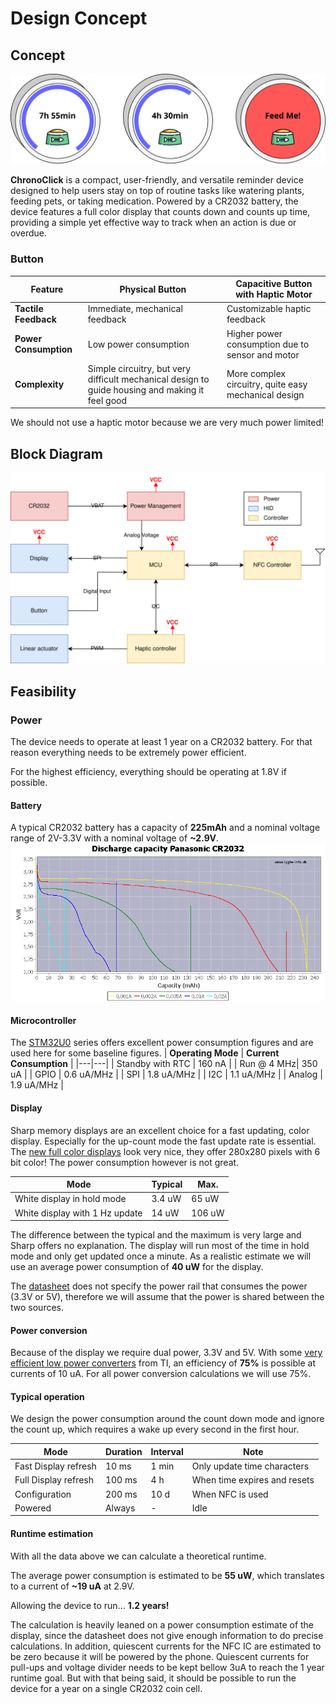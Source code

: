 # Design Concept

## Concept
![Concept](images/concept.svg)

**ChronoClick** is a compact, user-friendly, and versatile reminder device designed to help users stay on top of routine tasks like watering plants, feeding pets, or taking medication. Powered by a CR2032 battery, the device features a full color display that counts down and counts up time, providing a simple yet effective way to track when an action is due or overdue.

### Button
| Feature | Physical Button | Capacitive Button with Haptic Motor |
|---------|-----------------|-------------------------------------|
| **Tactile Feedback** | Immediate, mechanical feedback | Customizable haptic feedback |
| **Power Consumption** | Low power consumption | Higher power consumption due to sensor and motor |
| **Complexity** | Simple circuitry, but very difficult mechanical design to guide housing and making it feel good | More complex circuitry, quite easy mechanical design |

We should not use a haptic motor because we are very much power limited! 

## Block Diagram
![Block Diagram](images/block-diagram.svg)

## Feasibility

### Power
The device needs to operate at least 1 year on a CR2032 battery. For that reason everything needs to be extremely power efficient.

For the highest efficiency, everything should be operating at 1.8V if possible.

#### Battery
A typical CR2032 battery has a capacity of **225mAh** and a nominal voltage range of 2V-3.3V with a nominal voltage of **~2.9V**.
![Discharge Curve](images/discharge-curve.png)

#### Microcontroller
The [STM32U0](https://www.st.com/en/microcontrollers-microprocessors/stm32u0-series.html) series offers excellent power consumption figures and are used here for some baseline figures.
| **Operating Mode** | **Current Consumption** |
|---|---|
| Standby with RTC | 160 nA |
| Run @ 4 MHz| 350 uA |
| GPIO | 0.6 uA/MHz |
| SPI | 1.8 uA/MHz |
| I2C | 1.1 uA/MHz |
| Analog | 1.9 uA/MHz |

#### Display
Sharp memory displays are an excellent choice for a fast updating, color display. Especially for the up-count mode the fast update rate is essential. The [new full color displays](https://www.sharpsde.com/products/displays/model/ls012b7dd06a-1-1/#productview) look very nice, they offer 280x280 pixels with 6 bit color! The power consumption however is not great.

| **Mode** | **Typical** | **Max.** | 
|---|---|---|
|White display in hold mode|3.4 uW|65 uW|
|White display with 1 Hz update|14 uW|106 uW|

The difference between the typical and the maximum is very large and Sharp offers no explanation. The display will run most of the time in hold mode and only get updated once a minute. As a realistic estimate we will use an average power consumption of **40 uW** for the display.

The [datasheet](https://www.sharpsde.com/fileadmin/products/Displays/Specs/LS014B7DD01_21Dec22_Spec_LCP-0620031B.pdf) does not specify the power rail that consumes the power (3.3V or 5V), therefore we will assume that the power is shared between the two sources.

#### Power conversion
Because of the display we require dual power, 3.3V and 5V. With some [very efficient low power converters](https://www.ti.com/lit/ds/symlink/tps61299.pdf?ts=1695244001101&ref_url=https%253A%252F%252Fwww.ti.com%252Fproduct%252FTPS61299%253FHQS%253Dapp-sr-pwr-lowiq_tps61299_h1-paidfb-pf-facebook_pwr_b_lowiq_cons_null-wwe_int%2526fbclid%253DIwAR3yCh0IB3iirVoz9aK55N8BLNDQmakUcDeVtoRTuOZto1nHpU-tdQV_yfI_aem_AZC5lNN2AagQAdYqTdO5u4s8LqShAQAt1Z44U_4Mj9NBwf4CP8zVZmuXQIrFCRg5Z7QAqq-vc2z-o6yxPL9JyvVv) from TI, an efficiency of **75%** is possible at currents of 10 uA. For all power conversion calculations we will use 75%. 

#### Typical operation
We design the power consumption around the count down mode and ignore the count up, which requires a wake up every second in the first hour.

| **Mode** | **Duration** | **Interval** | **Note** |
|---|---|---|---|
|Fast Display refresh|10 ms|1 min| Only update time characters |
|Full Display refresh|100 ms|4 h|When time expires and resets|
|Configuration|200 ms|10 d|When NFC is used|
|Powered|Always|-|Idle|

#### Runtime estimation
With all the data above we can calculate a theoretical runtime. 

The average power consumption is estimated to be **55 uW**, which translates to a current of **~19 uA** at 2.9V.

Allowing the device to run... **1.2 years!**

The calculation is heavily leaned on a power consumption estimate of the display, since the datasheet does not give enough information to do precise calculations. In addition, quiescent currents for the NFC IC are estimated to be zero because it will be powered by the phone. Quiescent currents for pull-ups and voltage divider needs to be kept bellow 3uA to reach the 1 year runtime goal. But with that being said, it should be possible to run the device for a year on a single CR2032 coin cell.
